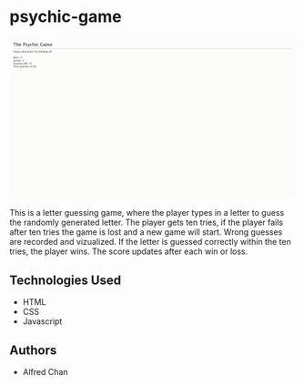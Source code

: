 # psychic-game

![GIF of the site](assets/images/site.gif "Animation of the game")

This is a letter guessing game, where the player types in a letter to guess the randomly generated letter. The player gets ten tries, if the player fails after ten tries the game is lost and a new game will start. Wrong guesses are recorded and vizualized. If the letter is guessed correctly within the ten tries, the player wins. The score updates after each win or loss. 

## Technologies Used

* HTML
* CSS
* Javascript

## Authors

* Alfred Chan
